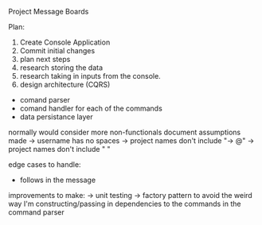 Project Message Boards

Plan:
1. Create Console Application
2. Commit initial changes
3. plan next steps
4. research storing the data 
5. research taking in inputs from the console.
5. design architecture (CQRS)
 - comand parser
 - comand handler for each of the commands
 - data persistance layer

normally would consider more non-functionals
document assumptions made
-> username has no spaces
-> project names don't include "-> @"
-> project names don't include " "

edge cases to handle:
- follows in the message

improvements to make:
-> unit testing
-> factory pattern to avoid the weird way I'm constructing/passing in dependencies to the commands in the command parser